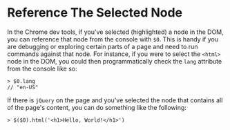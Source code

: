 # Reference The Selected Node

In the Chrome dev tools, if you've selected (highlighted) a node in the DOM,
you can reference that node from the console with `$0`. This is handy if you
are debugging or exploring certain parts of a page and need to run commands
against that node. For instance, if you were to select the `<html>` node in
the DOM, you could then programmatically check the `lang` attribute from the
console like so:

```
> $0.lang
// "en-US"
```

If there is `jQuery` on the page and you've selected the node that contains
all of the page's content, you can do something like the following:

```
> $($0).html('<h1>Hello, World!</h1>')
```
